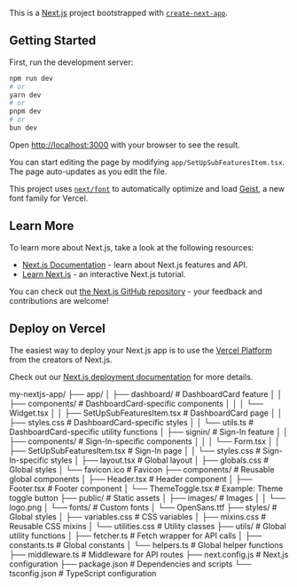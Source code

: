 This is a [Next.js](https://nextjs.org) project bootstrapped with [`create-next-app`](https://nextjs.org/docs/app/api-reference/cli/create-next-app).

## Getting Started

First, run the development server:

```bash
npm run dev
# or
yarn dev
# or
pnpm dev
# or
bun dev
```

Open [http://localhost:3000](http://localhost:3000) with your browser to see the result.

You can start editing the page by modifying `app/SetUpSubFeaturesItem.tsx`. The page auto-updates as you edit the file.

This project uses [`next/font`](https://nextjs.org/docs/app/building-your-application/optimizing/fonts) to automatically optimize and load [Geist](https://vercel.com/font), a new font family for Vercel.

## Learn More

To learn more about Next.js, take a look at the following resources:

- [Next.js Documentation](https://nextjs.org/docs) - learn about Next.js features and API.
- [Learn Next.js](https://nextjs.org/learn) - an interactive Next.js tutorial.

You can check out [the Next.js GitHub repository](https://github.com/vercel/next.js) - your feedback and contributions are welcome!

## Deploy on Vercel

The easiest way to deploy your Next.js app is to use the [Vercel Platform](https://vercel.com/new?utm_medium=default-template&filter=next.js&utm_source=create-next-app&utm_campaign=create-next-app-readme) from the creators of Next.js.

Check out our [Next.js deployment documentation](https://nextjs.org/docs/app/building-your-application/deploying) for more details.

my-nextjs-app/
├── app/
│   ├── dashboard/       # DashboardCard feature
│   │   ├── components/  # DashboardCard-specific components
│   │   │   └── Widget.tsx
│   │   ├── SetUpSubFeaturesItem.tsx     # DashboardCard page
│   │   ├── styles.css   # DashboardCard-specific styles
│   │   └── utils.ts     # DashboardCard-specific utility functions
│   ├── signin/          # Sign-In feature
│   │   ├── components/  # Sign-In-specific components
│   │   │   └── Form.tsx
│   │   ├── SetUpSubFeaturesItem.tsx     # Sign-In page
│   │   └── styles.css   # Sign-In-specific styles
│   ├── layout.tsx       # Global layout
│   ├── globals.css      # Global styles
│   └── favicon.ico      # Favicon
├── components/          # Reusable global components
│   ├── Header.tsx       # Header component
│   ├── Footer.tsx       # Footer component
│   └── ThemeToggle.tsx  # Example: Theme toggle button
├── public/              # Static assets
│   ├── images/          # Images
│   │   └── logo.png
│   └── fonts/           # Custom fonts
│       └── OpenSans.ttf
├── styles/              # Global styles
│   ├── variables.css    # CSS variables
│   ├── mixins.css       # Reusable CSS mixins
│   └── utilities.css    # Utility classes
├── utils/               # Global utility functions
│   ├── fetcher.ts       # Fetch wrapper for API calls
│   ├── constants.ts     # Global constants
│   └── helpers.ts       # Global helper functions
├── middleware.ts        # Middleware for API routes
├── next.config.js       # Next.js configuration
├── package.json         # Dependencies and scripts
└── tsconfig.json        # TypeScript configuration
